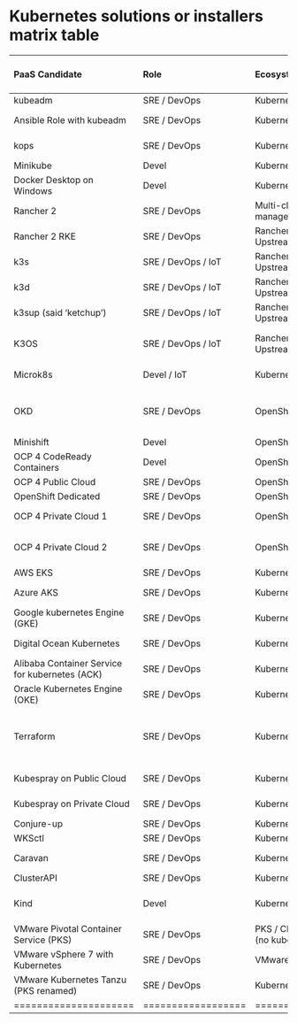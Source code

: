 # Kubernetes solutions or installers matrix table

|  PaaS Candidate | Role | Ecosystem | Infra Provider | On-Premise | Licence | HA | Standalone | Runs in Docker | Ingress + Storage <br/>included | Automated <br/>Deployment | Details | URL |
| :--- | :--- | :--- | :--- | :--- | :--- | :--- | :--- | :--- | :--- | :--- | :--- | :--- |
|  kubeadm | SRE / DevOps | Kubernetes Upstream | Multi platform | Yes | OSS | Yes | No | No | No | No | Official kubernetes deployment tool | [https://github.com/kubernetes/kubeadm](https://github.com/kubernetes/kubeadm) |
|  Ansible Role with kubeadm | SRE / DevOps | Kubernetes Upstream | Virtual Machine | Yes | OSS | Yes | Yes | No | Yes (storage?) | No | Ansible role for kubeadm automation | [https://github.com/geerlingguy/ansible-role-kubernetes](https://github.com/geerlingguy/ansible-role-kubernetes) |
|  kops | SRE / DevOps | Kubernetes Upstream | AWS | No | OSS | Yes | No | No | Yes | Yes | AWS compliant, alpha release <br/>for other providers | [https://github.com/kubernetes/kops](https://github.com/kubernetes/kops) |
|  Minikube | Devel | Kubernetes Upstream | Dektop Virtual Machine | Yes | OSS | No | Yes | No | No | Yes | Official development environment | [https://github.com/kubernetes/minikube](https://github.com/kubernetes/minikube) |
|  Docker Desktop on Windows | Devel | Kubernetes Upstream | Desktop Virtual Machine | Yes | OSS | No | Yes | Yes | No | Yes | Development environment available in <br/>Docker Desktop on Windows | [https://docs.docker.com/docker-for-windows/#kubernetes](https://docs.docker.com/docker-for-windows/#kubernetes) |
|  Rancher 2 | SRE / DevOps | Multi-cloud kubernetes <br/>management | Virtual Machine | Yes | OSS | Yes | No | No | No | No | Racher is an enterprise kubernetes installer <br/>that competes with OpenShift. | [https://rancher.com/docs/rancher/v2.x/en/](https://rancher.com/docs/rancher/v2.x/en/) |
|  Rancher 2 RKE | SRE / DevOps | Rancher Kubernetes Upstream | Virtual Machine | Yes | OSS | Yes | Yes | Yes | no | no | Rancher 2 that runs in docker containers. | [https://rancher.com/products/rke/](https://rancher.com/products/rke/) |
|  k3s | SRE / DevOps / IoT | Rancher Kubernetes Upstream | Virtual Machine | Yes | OSS | Yes | Yes | No | Yes | Yes | Basic kubernetes with automated installer. | [https://k3s.io/](https://k3s.io/) |
|  k3d | SRE / DevOps / IoT | Rancher Kubernetes Upstream | Virtual Machine | Yes | OSS | Yes | Yes | Yes | Yes | Yes | k3s that runs in docker containers. | [https://github.com/rancher/k3d](https://github.com/rancher/k3d) |
|  k3sup (said ‘ketchup’) | SRE / DevOps / IoT | Rancher Kubernetes Upstream | Virtual Machine | Yes | OSS | Yes | Yes | No | Yes | Yes | get from zero to KUBECONFIG with k3s on any local or remote VM | [https://github.com/alexellis/k3sup](https://github.com/alexellis/k3sup) |
|  K3OS | SRE / DevOps / IoT | Rancher Kubernetes Upstream | Virtual Machine | Yes | OSS | Yes | Yes | No | Yes | Yes | Linux distribution designed to remove as much OS maintenance as <br/>possible in a Kubernetes cluster | [https://github.com/rancher/k3os](https://github.com/rancher/k3os) |
|  Microk8s | Devel / IoT | Kubernetes Upstream | Virtual Machine | Yes | OSS | Yes (beta) | Yes | No | Yes | Yes | Ubuntu. It compites with k3s. | [https://microk8s.io/](https://microk8s.io/) |
|  OKD | SRE / DevOps | OpenShift | Virtual Machine | Yes | OSS | Yes | Yes | No | Yes <br/>(okd-community-install) | Yes <br/>(okd-community-install) | okd-community-install is a standalone cluster <br/>of 1 node valid for small projects. | [https://github.com/okd-community-install](https://github.com/okd-community-install) |
|  Minishift | Devel | OpenShift | Desktop Virtual Machine | Yes | OSS | No | Yes | No | No | Yes | OpenShift 3 official development environment. | [https://www.okd.io/minishift/](https://www.okd.io/minishift/) |
|  OCP 4 CodeReady Containers | Devel | OpenShift | Desktop Virtual Machine | Yes | OSS | No | Yes | No | No | Yes | OpenShift 4 official development environment | [https://try.openshift.com](https://try.openshift.com) |
|  OCP 4 Public Cloud | SRE / DevOps | OpenShift | AWS, GCP, Azure | No | Yes | Yes | No | No | Yes | Yes | OpenShift in Public Cloud | [https://try.openshift.com](https://try.openshift.com) |
|  OpenShift Dedicated | SRE / DevOps | OpenShift | AWS | No | Yes | Yes | No | No | Yes | Yes | OpenShift In AWS managed by Red Hat | [https://try.openshift.com](https://try.openshift.com) |
|  OCP 4 Private Cloud 1 | SRE / DevOps | OpenShift | OpenStack, <br/>Red Hat Virtualization | Yes | Yes | Yes | No | No | Yes | Yes | OpenShift in private cloud with automated <br/>deployment recommeded by Red Hat. | [https://try.openshift.com](https://try.openshift.com) |
|  OCP 4 Private Cloud 2 | SRE / DevOps | OpenShift | vSphere 6.7 U2, Bare Metal | Yes | Yes | Yes | No | No | Yes | No | OpenShift in private cloud with infra providers <br/>that currently don't support automated <br/>deployments. | [https://try.openshift.com](https://try.openshift.com) |
|  AWS EKS | SRE / DevOps | Kubernetes Upstream | AWS | No | N/A | Yes | No | No | Yes | Yes | Managed kubernetes by AWS | [https://aws.amazon.com/en/eks/](https://aws.amazon.com/en/eks/) |
|  Azure AKS | SRE / DevOps | Kubernetes Upstream | Azure | No | N/A | Yes | No | No | Yes | Yes | Managed kubernetes by Azure | [https://azure.microsoft.com/en-en/services/kubernetes-service/](https://azure.microsoft.com/en-en/services/kubernetes-service/) |
|  Google kubernetes Engine (GKE) | SRE / DevOps | Kubernetes Upstream | GCP | No | N/A | Yes | No | No | Yes | Yes | Managed kubernetes by Google Cloud | [https://cloud.google.com/kubernetes-engine/](https://cloud.google.com/kubernetes-engine/) |
|  Digital Ocean Kubernetes | SRE / DevOps | Kubernetes Upstream | Digital Ocean | No | N/A | Yes | No | No | Yes | Yes | Managed kubernetes by Digital Ocean Cloud | [https://www.digitalocean.com/products/kubernetes/](https://www.digitalocean.com/products/kubernetes/) |
|  Alibaba Container Service for kubernetes (ACK) | SRE / DevOps | Kubernetes Upstream | Alibaba Cloud | No | N/A | Yes | No | No | yes | Yes | Managed kubernetes by Alibaba Cloud | [https://www.alibabacloud.com/product/kubernetes](https://www.alibabacloud.com/product/kubernetes) |
|  Oracle Kubernetes Engine (OKE) | SRE / DevOps | Kubernetes Upstream | Oracle Cloud | No | N/A | Yes | No | No | Yes | Yes | Managed kubernetes by Oracle Cloud | [https://www.oracle.com/cloud/compute/container-engine-kubernetes.html](https://www.oracle.com/cloud/compute/container-engine-kubernetes.html) |
|  Terraform | SRE / DevOps | Kubernetes Upstream | AWS EKS, Google GKE, <br/>Azure AKS, Digital Ocean, <br/>Alibaba, Oracle Cloud | No | N/A | Yes | No | No | Yes | No | kubernetes installer compliant with all the major public cloud providers<br/> (the hard way). It does not use the official installers offered by each <br/>cloud provider. | [https://napo.io/posts/kubernetes-the-real-hard-way-on-aws/](https://napo.io/posts/kubernetes-the-real-hard-way-on-aws/) |
|  Kubespray on Public Cloud | SRE / DevOps | Kubernetes Upstream | AWS, GCE, Azure, <br/>Oracle Cloud (experimental) | Yes | OSS | Yes | Yes | No | Yes | Yes |  | [https://github.com/kubernetes-sigs/kubespray](https://github.com/kubernetes-sigs/kubespray) |
|  Kubespray on Private Cloud | SRE / DevOps | Kubernetes Upstream | OpenStack, vSphere, <br/>Packet (bare metal), or baremetal | Yes | OSS | Yes | Yes | No | Yes | No |  | [https://github.com/kubernetes-sigs/kubespray](https://github.com/kubernetes-sigs/kubespray) |
|  Conjure-up | SRE / DevOps | Kubernetes Upstream |  | Yes | OSS | Yes | Yes | No | Yes | Yes |  | [https://conjure-up.io/](https://conjure-up.io/) |
|  WKSctl | SRE / DevOps | Kubernetes Upstream |  | Yes | OSS | Yes | Yes | No | Yes | Yes |  | [https://github.com/weaveworks/wksctl](https://github.com/weaveworks/wksctl) |
|  Caravan | SRE / DevOps | Kubernetes Upstream |  | Yes | OSS | Yes | Yes | No | Yes | Yes |  | [https://engineering.linecorp.com/en/blog/building-large-kubernetes-clusters/](https://engineering.linecorp.com/en/blog/building-large-kubernetes-clusters/) |
|  ClusterAPI | SRE / DevOps | Kubernetes Upstream |  | Yes | OSS | Yes | No | No | No |  |  | [https://cluster-api.sigs.k8s.io/](https://cluster-api.sigs.k8s.io/) |
|  Kind | Devel | Kubernetes Upstream |  | Yes | OSS | No | Yes | Yes | No | Yes | Not designed for production use; it is intended for development and <br/>testing environments. | [https://github.com/kubernetes-sigs/kind](https://github.com/kubernetes-sigs/kind) |
|  VMware Pivotal Container Service (PKS) | SRE / DevOps | PKS / Cloud Foundry PaaS <br/>(no kubernetes) | vSphere, multi-cloud, public-cloud | Yes | Yes | Yes | No | No | Yes | Yes | Pivotal Container Service (PKS) adquired by VMware in 2019. <br/>Cloud Foundry PaaS that compites with kubernetes. | [https://pivotal.io/platform/pivotal-container-service](https://pivotal.io/platform/pivotal-container-service) |
|  VMware vSphere 7 with Kubernetes | SRE / DevOps | VMware Kubernetes | vSphere | Yes | Yes | Yes | No | No | Yes | Yes | VMware's kubernetes | [https://www.vmware.com/products/vsphere.html](https://www.vmware.com/products/vsphere.html) |
|  VMware Kubernetes Tanzu (PKS renamed) | SRE / DevOps | Kubernetes Upstream ? | vSphere, multi-cloud, public-cloud | Yes | Yes | Yes | No | No | Yes | Yes | Embed kubernetes natively into vSphere. Competes with OpenShift. | [https://cloud.vmware.com/tanzu](https://cloud.vmware.com/tanzu) |
|=====================|==================|======================|==========================|  |  |  |  |  |  |  |=============================================|==============================================================================|
